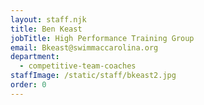```yaml
---
layout: staff.njk
title: Ben Keast
jobTitle: High Performance Training Group
email: Bkeast@swimmaccarolina.org
department:
  - competitive-team-coaches
staffImage: /static/staff/bkeast2.jpg
order: 0
---
```

